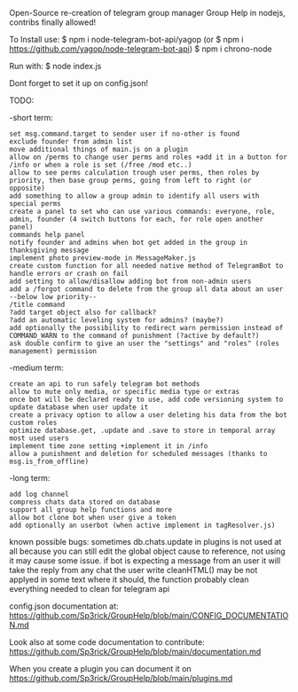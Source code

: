 Open-Source re-creation of telegram group manager Group Help in nodejs, contribs finally allowed!

To Install use:
$ npm i node-telegram-bot-api/yagop (or $ npm i https://github.com/yagop/node-telegram-bot-api)
$ npm i chrono-node

Run with:
$ node index.js

Dont forget to set it up on config.json!

TODO:

-short term:

    set msg.command.target to sender user if no-other is found
    exclude founder from admin list
    move additional things of main.js on a plugin
    allow on /perms to change user perms and roles +add it in a button for /info or when a role is set (/free /mod etc..)
    allow to see perms calculation trough user perms, then roles by priority, then base group perms, going from left to right (or opposite)
    add something to allow a group admin to identify all users with special perms
    create a panel to set who can use various commands: everyone, role, admin, founder (4 switch buttons for each, for role open another panel)
    commands help panel
    notify founder and admins when bot get added in the group in thanksgiving message
    implement photo preview-mode in MessageMaker.js
    create custom function for all needed native method of TelegramBot to handle errors or crash on fail
    add setting to allow/disallow adding bot from non-admin users
    add a /forgot command to delete from the group all data about an user
    --below low priority--
    /title command
    ?add target object also for callback?
    ?add an automatic leveling system for admins? (maybe?)
    add optionally the possibility to redirect warn permission instead of COMMAND_WARN to the command of punishment (?active by default?)
    ask double confirm to give an user the "settings" and "roles" (roles management) permission

-medium term:

    create an api to run safely telegram bot methods
    allow to mute only media, or specific media type or extras
    once bot will be declared ready to use, add code versioning system to update database when user update it
    create a privacy option to allow a user deleting his data from the bot
    custom roles
    optimize database.get, .update and .save to store in temporal array most used users
    implement time zone setting +implement it in /info
    allow a punishment and deletion for scheduled messages (thanks to msg.is_from_offline)

-long  term:

    add log channel
    compress chats data stored on database
    support all group help functions and more
    allow bot clone bot when user give a token
    add optionally an userbot (when active implement in tagResolver.js)

known possible bugs:
sometimes db.chats.update in plugins is not used at all because you can still edit the global object cause to reference, not using it may cause some issue. 
if bot is expecting a message from an user it will take the reply from any chat the user write
cleanHTML() may be not applyed in some text where it should, the function probably clean everything needed to clean for telegram api


config.json documentation at: https://github.com/Sp3rick/GroupHelp/blob/main/CONFIG_DOCUMENTATION.md

Look also at some code documentation to contribute: https://github.com/Sp3rick/GroupHelp/blob/main/documentation.md

When you create a plugin you can document it on https://github.com/Sp3rick/GroupHelp/blob/main/plugins.md
